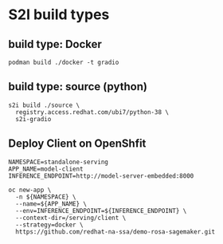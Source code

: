 # S2I build types

## build type: Docker

```
podman build ./docker -t gradio
```

## build type: source (python)

```
s2i build ./source \
  registry.access.redhat.com/ubi7/python-38 \
  s2i-gradio
```

## Deploy Client on OpenShfit
```
NAMESPACE=standalone-serving
APP_NAME=model-client
INFERENCE_ENDPOINT=http://model-server-embedded:8000

oc new-app \
  -n ${NAMESPACE} \
  --name=${APP_NAME} \
  --env=INFERENCE_ENDPOINT=${INFERENCE_ENDPOINT} \
  --context-dir=/serving/client \
  --strategy=docker \
  https://github.com/redhat-na-ssa/demo-rosa-sagemaker.git
```
